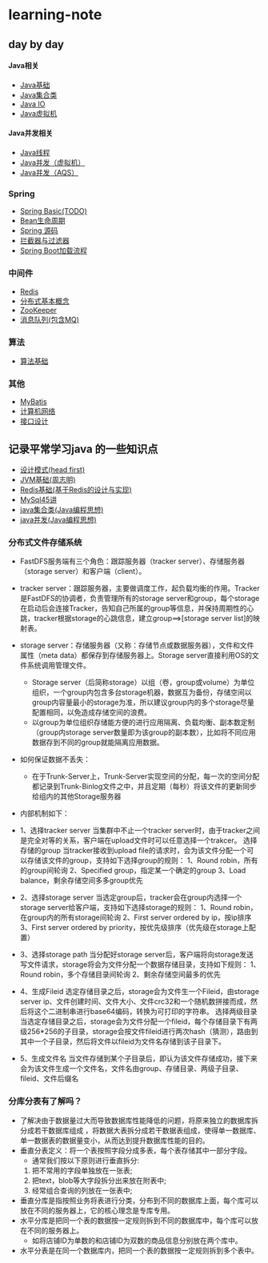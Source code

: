 # learning-note
## day by day
#### Java相关
- [Java基础](https://github.com/rbmonster/learning-note/blob/master/src/main/java/com/learning/basic)
- [Java集合类](https://github.com/rbmonster/learning-note/blob/master/src/main/java/com/learning/basic/COLLECTION.md)
- [Java IO](https://github.com/rbmonster/learning-note/tree/master/src/main/java/com/learning/io/)
- [Java虚拟机](https://github.com/rbmonster/learning-note/blob/master/src/main/java/com/learning/basic/JVM.md)

#### Java并发相关
- [Java线程](https://github.com/rbmonster/learning-note/blob/master/src/main/java/com/learning/basic/THREAD.md)
- [Java并发（虚拟机）](https://github.com/rbmonster/learning-note/blob/master/src/main/java/com/learning/basic/CONCURRENT.md)
- [Java并发（AQS）](https://github.com/rbmonster/learning-note/blob/master/src/main/java/com/learning/basic/CONCURRENTTOOL.md)

### Spring
- [Spring Basic(TODO)](https://github.com/rbmonster/learning-note/blob/master/src/main/java/com/four)
- [Bean生命周期](https://github.com/rbmonster/learning-note/blob/master/src/main/java/com/four/LIFECYCLE.md)
- [Spring 源码](https://github.com/rbmonster/learning-note/blob/master/src/main/java/com/four/SOURCECODE.md)
- [拦截器与过滤器](https://github.com/rbmonster/learning-note/blob/master/src/main/java/com/four/FILTERANDINTERCEPTOR.md)
- [Spring Boot加载流程](https://github.com/rbmonster/learning-note/blob/master/src/main/java/com/four/SPRINGBOOT.md)

### 中间件
- [Redis](https://github.com/rbmonster/learning-note/blob/master/src/main/java/com/learning/basic/REDIS.md)
- [分布式基本概念](https://github.com/rbmonster/learning-note/blob/master/src/main/java/com/learning/basic/DISTRIBUTED-SYSTEM.md)
- [ZooKeeper](https://github.com/rbmonster/learning-note/blob/master/src/main/java/com/learning/basic/ZOOKEEPER.md)
- [消息队列(包含MQ)](https://github.com/rbmonster/learning-note/blob/master/src/main/java/com/learning/basic/MESSAGEQUEUE.md)

### 算法
- [算法基础](https://github.com/rbmonster/learning-note/tree/master/src/main/java/com/learning/algorithm)

### 其他
- [MyBatis](https://github.com/rbmonster/learning-note/blob/master/src/main/java/com/learning/basic/MYBATIS.md)
- [计算机网络](https://github.com/rbmonster/learning-note/blob/master/src/main/java/com/learning/basic/NETWORK.md)
- [接口设计](https://github.com/rbmonster/learning-note/blob/master/src/main/java/com/design/apidesign)

## 记录平常学习java 的一些知识点
- [设计模式(head first)](https://github.com/rbmonster/learning-note/tree/master/src/main/java/com/learning/design)
- [JVM基础(周志明)](https://github.com/rbmonster/learning-note/tree/master/src/main/java/com/learning/jvm)
- [Redis基础(基于Redis的设计与实现)](https://github.com/rbmonster/learning-note/tree/master/src/main/java/com/learning/redis)
- [MySql45讲](https://github.com/rbmonster/learning-note/tree/master/src/main/java/com/learning/mysql)
- [java集合类(Java编程思想)](https://github.com/rbmonster/learning-note/tree/master/src/main/java/com/learning/collection)
- [java并发(Java编程思想)](https://github.com/rbmonster/learning-note/tree/master/src/main/java/com/learning/concurrent)


### 分布式文件存储系统
- FastDFS服务端有三个角色：跟踪服务器（tracker server）、存储服务器（storage server）和客户端（client）。
- tracker server：跟踪服务器，主要做调度工作，起负载均衡的作用。Tracker是FastDFS的协调者，负责管理所有的storage server和group，每个storage在启动后会连接Tracker，告知自己所属的group等信息，并保持周期性的心跳，tracker根据storage的心跳信息，建立group==&gt;[storage server list]的映射表。
- storage server：存储服务器（又称：存储节点或数据服务器），文件和文件属性（meta data）都保存到存储服务器上。Storage server直接利用OS的文件系统调用管理文件。
  - Storage server（后简称storage）以组（卷，group或volume）为单位组织，一个group内包含多台storage机器，数据互为备份，存储空间以group内容量最小的storage为准，所以建议group内的多个storage尽量配置相同，以免造成存储空间的浪费。
  - 以group为单位组织存储能方便的进行应用隔离、负载均衡、副本数定制（group内storage server数量即为该group的副本数），比如将不同应用数据存到不同的group就能隔离应用数据。
  
- 如何保证数据不丢失：
  - 在于Trunk-Server上，Trunk-Server实现空间的分配，每一次的空间分配都记录到Trunk-Binlog文件之中，并且定期（每秒）将该文件的更新同步给组内的其他Storage服务器

- 内部机制如下：
- 1、选择tracker server
  当集群中不止一个tracker server时，由于tracker之间是完全对等的关系，客户端在upload文件时可以任意选择一个trakcer。 选择存储的group 当tracker接收到upload file的请求时，会为该文件分配一个可以存储该文件的group，支持如下选择group的规则：
  1、Round robin，所有的group间轮询
  2、Specified group，指定某一个确定的group
  3、Load balance，剩余存储空间多多group优先
- 2、选择storage server
  当选定group后，tracker会在group内选择一个storage server给客户端，支持如下选择storage的规则：
  1、Round robin，在group内的所有storage间轮询
  2、First server ordered by ip，按ip排序
  3、First server ordered by priority，按优先级排序（优先级在storage上配置）
- 3、选择storage path
  当分配好storage server后，客户端将向storage发送写文件请求，storage将会为文件分配一个数据存储目录，支持如下规则：
  1、Round robin，多个存储目录间轮询
  2、剩余存储空间最多的优先
- 4、生成Fileid
  选定存储目录之后，storage会为文件生一个Fileid，由storage server ip、文件创建时间、文件大小、文件crc32和一个随机数拼接而成，然后将这个二进制串进行base64编码，转换为可打印的字符串。 选择两级目录 当选定存储目录之后，storage会为文件分配一个fileid，每个存储目录下有两级256*256的子目录，storage会按文件fileid进行两次hash（猜测），路由到其中一个子目录，然后将文件以fileid为文件名存储到该子目录下。
- 5、生成文件名
  当文件存储到某个子目录后，即认为该文件存储成功，接下来会为该文件生成一个文件名，文件名由group、存储目录、两级子目录、fileid、文件后缀名
  

### 分库分表有了解吗？
- 了解决由于数据量过大而导致数据库性能降低的问题，将原来独立的数据库拆分成若干数据库组成 ，将数据大表拆分成若干数据表组成，使得单一数据库、单一数据表的数据量变小，从而达到提升数据库性能的目的。
- 垂直分表定义：将一个表按照字段分成多表，每个表存储其中一部分字段。
  - 通常我们按以下原则进行垂直拆分:
  1. 把不常用的字段单独放在一张表;
  1. 把text，blob等大字段拆分出来放在附表中;
  1. 经常组合查询的列放在一张表中;
- 垂直分库是指按照业务将表进行分类，分布到不同的数据库上面，每个库可以放在不同的服务器上，它的核心理念是专库专用。
- 水平分库是把同一个表的数据按一定规则拆到不同的数据库中，每个库可以放在不同的服务器上。
  - 如将店铺ID为单数的和店铺ID为双数的商品信息分别放在两个库中。
- 水平分表是在同一个数据库内，把同一个表的数据按一定规则拆到多个表中。